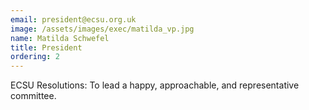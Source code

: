 ```yaml
---
email: president@ecsu.org.uk
image: /assets/images/exec/matilda_vp.jpg
name: Matilda Schwefel
title: President
ordering: 2
---
```


ECSU Resolutions: To lead a happy, approachable, and representative committee.
